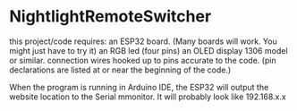 # NightlightRemoteSwitcher
this project/code requires:
an ESP32 board. (Many boards will work. You might just have to try it)
an RGB led (four pins)
an OLED display 1306 model or similar.
connection wires hooked up to pins accurate to the code. (pin declarations are listed at or near the beginning of the code.)

When the program is running in Arduino IDE, the ESP32 will output the website location to the Serial mmonitor. It will probably look like 192.168.x.x
